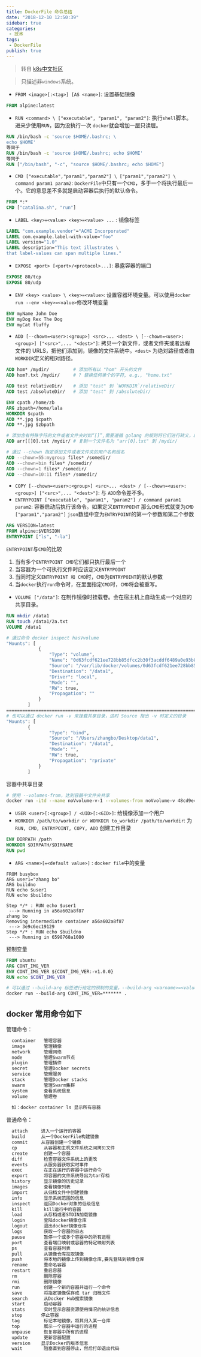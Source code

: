 ```yaml
---
title: DockerFile 命令总结
date: "2018-12-10 12:50:39"
sidebar: true
categories:
 - 技术
tags:
 - DockerFile
publish: true
---
```



> 转自 [k8s中文社区](https://mp.weixin.qq.com/s?__biz=MzI5ODQ2MzI3NQ==&mid=2247485972&idx=1&sn=6e839c0b05464878f2b2fcc7e7e9a276&chksm=eca43350dbd3ba461b5c0d3a7368badac3af123c7cae2a624aabde44f3972247554e1f9b6026&scene=38#wechat_redirect)

> 只描述非`windows`系统。

-  `FROM <image>[:<tag>] [AS <name>]`: 设置基础镜像

```dockerfile
FROM alpine:latest
```

-  `RUN <command> \ ["executable", "param1", "param2"]`: 执行`shell`脚本。进来少使用`RUN`，因为没执行一次 `docker`就会增加一层只读层。

```dockerfile
RUN /bin/bash -c 'source $HOME/.bashrc; \
echo $HOME'
等同于
RUN /bin/bash -c 'source $HOME/.bashrc; echo $HOME'
等同于
RUN ["/bin/bash", "-c", "source $HOME/.bashrc; echo $HOME"]
```

-  `CMD ["executable","param1","param2"] \ ["param1","param2"] \ command param1 param2`: `DockerFile`中只有一个`CMD`，多于一个将执行最后一个。它的意思差不多就是启动容器后执行的默认命令。

```dockerfile
FROM *:*
CMD ["catalina.sh", "run"]
```

-  `LABEL <key>=<value> <key>=<value> ...` : 镜像标签

```dockerfile
LABEL "com.example.vendor"="ACME Incorporated"
LABEL com.example.label-with-value="foo"
LABEL version="1.0"
LABEL description="This text illustrates \
that label-values can span multiple lines."
```

-  `EXPOSE <port> [<port>/<protocol>...]`: 暴露容器的端口

```dockerfile
EXPOSE 80/tcp
EXPOSE 80/udp
```

-  `ENV <key> <value> \ <key>=<value>`: 设置容器环境变量。可以使用`docker run --env <key>=<value>`修改环境变量

```dockerfile
ENV myName John Doe
ENV myDog Rex The Dog
ENV myCat fluffy
```

-  `ADD [--chown=<user>:<group>] <src>... <dest> \ [--chown=<user>:<group>] ["<src>",... "<dest>"]`: 拷贝一个新文件，或者文件夹或者远程文件的 URLS，把他们添加到，镜像的文件系统中。`<dest>` 为绝对路径或者由`WORKDIR`定义的相对路径。

```dockerfile
ADD hom* /mydir/         # 添加所有以 "hom" 开头的文件
ADD hom?.txt /mydir/     # ? 替换任何单个的字符, e.g., "home.txt"

ADD test relativeDir/    # 添加 "test" 到 `WORKDIR`/relativeDir/
ADD test /absoluteDir/   # 添加 "test" 到 /absoluteDir/

ENV cpath /home/zb
ARG zbpath=/home/lala
WORKDIR $cpath
ADD **.jpg $cpath
ADD **.jpg $zbpath

# 添加含有特殊字符的文件或者文件夹时如“[]”,需要遵循 golang 的规则将它们进行转义，以防它们为匹配模式
ADD arr[[]0].txt /mydir/ # 复制一个文件名为 "arr[0].txt" 到 /mydir/

# 通过 --chown 指定添加文件或者文件夹的用户名和组名
ADD --chown=55:mygroup files* /somedir/
ADD --chown=bin files* /somedir/
ADD --chown=1 files* /somedir/
ADD --chown=10:11 files* /somedir/
```

- `COPY [--chown=<user>:<group>] <src>... <dest> / [--chown=<user>:<group>] ["<src>",... "<dest>"]`:  与 `ADD`命令差不多。
- `ENTRYPOINT ["executable", "param1", "param2"] / command param1 param2`:  容器启动后执行该命令。如果定义`ENTRYPOINT` 那么`CMD`形式就变为`CMD ["param1","param2"]` `json`数组中变为`ENTRYPOINT`的第一个参数和第二个参数

```dockerfile
ARG VERSION=latest
FROM alpine:$VERSION
ENTRYPOINT ["ls", "-la"]
```

`ENTRYPOINT`与`CMD`的比较

1. 当有多个`ENTRYPOINT CMD`它们都只执行最后一个
2. 当容器为一个可执行文件时应该定义`ENTRYPOINT` 
3. 当同时定义`ENTRYPOINT 和 CMD`时，`CMD`为`ENTRYPOINT`的默认参数
4. 当`docker`执行`run`命令时，在里面指定`CMD`时，`CMD`将会被重写。

-  `VOLUME ["/data"]`: 在制作镜像时挂载卷。会在宿主机上自动生成一个对应的共享目录。

```dockerfile
RUN mkdir /data1
RUN touch /data1/2a.txt
VOLUME /data1

# 通过命令 docker inspect hasVvolume
"Mounts": [
            {
                "Type": "volume",
                "Name": "0d63fcdf621ee728bb85dfcc2b30f3acddf6489a0e93b81ced17f05860497321",
                "Source": "/var/lib/docker/volumes/0d63fcdf621ee728bb85dfcc2b30f3acddf6489a0e93b81ced17f05860497321/_data",
                "Destination": "/data1",
                "Driver": "local",
                "Mode": "",
                "RW": true,
                "Propagation": ""
            }
        ]
====================================================================================
# 也可以通过 docker run -v 来挂载共享目录，这时 Source 指出 -v 时定义的目录
"Mounts": [
        {
                "Type": "bind",
                "Source": "/Users/zhangbo/Desktop/data1",
                "Destination": "/data1",
                "Mode": "",
                "RW": true,
                "Propagation": "rprivate"
            }
        ]
```

容器中共享目录

```bash
# 使用 --volumes-from，达到容器中文件夹共享
docker run -itd --name noVvolume-v-1 --volumes-from noVvolume-v 48cd9e43b6a9
```

-  `USER <user>[:<group>] / <UID>[:<GID>]`: 给镜像添加一个用户
-  `WORKDIR /path/to/workdir or WORKDIR to_workdir /path/to/workdir`: 为 `RUN, CMD, ENTRYPOINT, COPY, ADD` 创建工作目录

```dockerfile
ENV DIRPATH /path
WORKDIR $DIRPATH/$DIRNAME
RUN pwd
```

-  `ARG <name>[=<default value>]` : `docker file`中的变量

```
FROM busybox
ARG user1="zhang bo"
ARG buildno
RUN echo $user1
RUN echo $buildno

Step */* : RUN echo $user1
 ---> Running in a56a602a8f87
zhang bo
Removing intermediate container a56a602a8f87
 ---> 3e9c6ec19129
Step */* : RUN echo $buildno
 ---> Running in 6598768a1080
```

预制变量

```dockerfile
FROM ubuntu
ARG CONT_IMG_VER
ENV CONT_IMG_VER ${CONT_IMG_VER:-v1.0.0}
RUN echo $CONT_IMG_VER

# 可以通过 --build-arg 标签进行给定的预制的变量。--build-arg <varname>=<value>
docker run --build-arg CONT_IMG_VER=******* .
```

## docker 常用命令如下
管理命令：

```txt
  container   管理容器
  image       管理镜像
  network     管理网络
  node        管理Swarm节点
  plugin      管理插件
  secret      管理Docker secrets
  service     管理服务
  stack       管理Docker stacks
  swarm       管理Swarm集群
  system      查看系统信息
  volume      管理卷
  
  如：docker container ls 显示所有容器
```
普通命令：
```txt
  attach     进入一个运行的容器
  build      从一个DockerFile构建镜像
  commit     从容器创建一个镜像
  cp          从容器和主机文件系统之间拷贝文件 
  create      创建一个容器
  diff        检查容器文件系统上的更改
  events      从服务器获取实时事件
  exec        在正在运行的容器中运行命令
  export      将容器的文件系统导出为tar存档
  history     显示镜像的历史记录
  images      查看镜像列表
  import      从归档文件中创建镜像
  info        显示系统范围的信息
  inspect     返回Docker对象的低级信息
  kill        kill运行中的容器
  load        从存档或者STDIN加载镜像
  login       登陆docker镜像仓库
  logout      退出docker镜像仓库
  logs        获取一个容器的日志
  pause       暂停一个或多个容器中的所有进程
  port        查看端口映射或容器的特定映射列表
  ps          查看容器列表
  pull        从镜像仓库拉取镜像
  push        将本地的镜像上传到镜像仓库,要先登陆到镜像仓库
  rename      重命名容器
  restart     重启容器
  rm          删除容器
  rmi         删除镜像
  run         创建一个新的容器并运行一个命令
  save        将指定镜像保存成 tar 归档文件
  search      从Docker Hub搜索镜像
  start       启动容器
  stats       实时显示容器资源使用情况的统计信息
  stop       停止容器
  tag         标记本地镜像，将其归入某一仓库
  top         展示一个容器中运行的进程
  unpause     恢复容器中所有的进程
  update      更新容器配置
  version    显示Docker的版本信息
  wait        阻塞直到容器停止，然后打印退出代码
```
